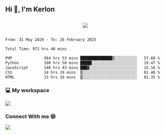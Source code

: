 ## Hi 👋, I'm Kerlon

<p align="center" style="margin: 30px;">
 
 <img src="https://skillicons.dev/icons?i=html,css,bootstrap,js,nodejs,jquery,python,flask,php,mysql,lua,sqlite,firebase">


</p>
<!--START_SECTION:waka-->

```txt
From: 31 May 2024 - To: 26 February 2025

Total Time: 972 hrs 40 mins

PHP              564 hrs 53 mins ██████████████▒░░░░░░░░░░   57.60 %
Python           190 hrs 58 mins █████░░░░░░░░░░░░░░░░░░░░   19.47 %
JavaScript       148 hrs 43 mins ███▓░░░░░░░░░░░░░░░░░░░░░   15.16 %
CSS              14 hrs 19 mins  ▒░░░░░░░░░░░░░░░░░░░░░░░░   01.46 %
HTML             13 hrs 16 mins  ▒░░░░░░░░░░░░░░░░░░░░░░░░   01.35 %
```

<!--END_SECTION:waka-->


<p align="center">
 <h3>💻 My workspace</h3>
    <img src="https://skillicons.dev/icons?i=mint" />
</p>

<p align="center">
 <h3>Connect With me 😄</h3> 
    <a href="https://www.linkedin.com/in/kerlon-fernandes"><img src="https://skillicons.dev/icons?i=linkedin" />
  </a>
</p>



